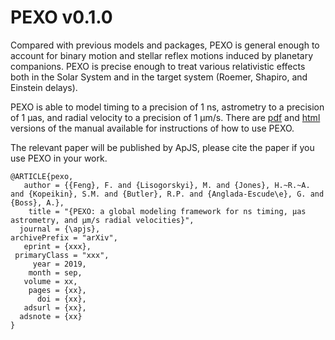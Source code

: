 # PEXO v0.1.0

Compared with previous models and packages, PEXO is general enough to account for binary motion and stellar reflex motions induced by planetary companions. PEXO is precise enough to treat various relativistic effects both in the Solar System and in the target system (Roemer, Shapiro, and Einstein delays).

PEXO is able to model timing to a precision of 1 ns, astrometry to a precision of 1 μas, and radial velocity to a precision of 1 μm/s. There are [pdf](https://github.com/phillippro/pexo/blob/master/docs/manual.pdf) and [html](http://rpubs.com/Fabo/pexo) versions of the manual available for instructions of how to use PEXO.

The relevant paper will be published by ApJS, please cite the paper if you use PEXO in your work. 
```
@ARTICLE{pexo,
   author = {{Feng}, F. and {Lisogorskyi}, M. and {Jones}, H.~R.~A. and {Kopeikin}, S.M. and {Butler}, R.P. and {Anglada-Escude\e}, G. and {Boss}, A.},
    title = "{PEXO: a global modeling framework for ns timing, μas astrometry, and μm/s radial velocities}",
  journal = {\apjs},
archivePrefix = "arXiv",
   eprint = {xxx},
 primaryClass = "xxx",
     year = 2019,
    month = sep,
   volume = xx,
    pages = {xx},
      doi = {xx},
   adsurl = {xx},
  adsnote = {xx}
}
```

